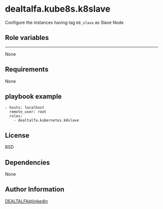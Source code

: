 # dealtalfa.kube8s.k8slave
 
 Configure the instances having tag `K8_slave` as Slave Node

## Role variables
-----------------
None

Requirements
------------
None

## playbook example

    - hosts: localhost
      remote_user: root
      roles:
        - dealtalfa.kubernetes.k8slave
License
-------

BSD

Dependencies
------------
None

Author Information
------------------

[DEALTALFA@linkedIn](https://www.linkedin.com/in/deepak-yadav-588685127/)
